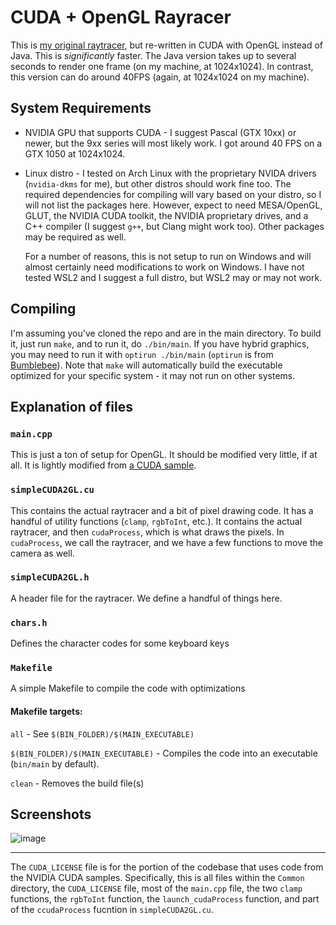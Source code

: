 # CUDA + OpenGL Rayracer

This is [my original raytracer](https://github.com/coconutmacaroon/raytracer), but re-written in CUDA with OpenGL instead of Java. This is _significantly_ faster. The Java version takes up to several seconds to render one frame (on my machine, at 1024x1024). In contrast, this version can do around 40FPS (again, at 1024x1024 on my machine).

## System Requirements

* NVIDIA GPU that supports CUDA - I suggest Pascal (GTX 10xx) or newer, but the 9xx series will most likely work. I got around 40 FPS on a GTX 1050 at 1024x1024.
* Linux distro - I tested on Arch Linux with the proprietary NVIDA drivers (`nvidia-dkms` for me), but other distros should work fine too. The required dependencies for compiling will vary based on your distro, so I will not list the packages here. However, expect to need MESA/OpenGL, GLUT, the NVIDIA CUDA toolkit, the NVIDIA proprietary drives, and a C++ compiler (I suggest `g++`, but Clang might work too). Other packages may be required as well.

  For a number of reasons, this is not setup to run on Windows and will almost certainly need modifications to work on Windows. I have not tested WSL2 and I suggest a full distro, but WSL2 may or may not work.

## Compiling

I'm assuming you've cloned the repo and are in the main directory. To build it, just run `make`, and to run it, do `./bin/main`. If you have hybrid graphics, you may need to run it with `optirun ./bin/main` (`optirun` is from [Bumblebee](https://wiki.archlinux.org/title/Bumblebee)). Note that `make` will automatically build the executable optimized for your specific system - it may not run on other systems.

## Explanation of files

### `main.cpp`

This is just a ton of setup for OpenGL. It should be modified very little, if at all. It is lightly modified from [a CUDA sample](https://github.com/NVIDIA/cuda-samples/blob/master/Samples/0_Introduction/simpleCUDA2GL/main.cpp).

### `simpleCUDA2GL.cu`

This contains the actual raytracer and a bit of pixel drawing code. It has a handful of utility functions (`clamp`, `rgbToInt`, etc.). It contains the actual raytracer, and then `cudaProcess`, which is what draws the pixels. In `cudaProcess`, we call the raytracer, and we have a few functions to move the camera as well.

### `simpleCUDA2GL.h`

A header file for the raytracer. We define a handful of things here.

### `chars.h`

Defines the character codes for some keyboard keys

### `Makefile`

A simple Makefile to compile the code with optimizations

#### Makefile targets:
`all` - See `$(BIN_FOLDER)/$(MAIN_EXECUTABLE)`

`$(BIN_FOLDER)/$(MAIN_EXECUTABLE)` - Compiles the code into an executable (`bin/main` by default).

`clean` - Removes the build file(s)

## Screenshots

![image](https://user-images.githubusercontent.com/45187468/182931133-a8b6f50e-6923-4ef1-8a7a-d7d9cda7c4f4.png)


-----

The `CUDA_LICENSE` file is for the portion of the codebase that uses code from the NVIDIA CUDA samples. Specifically, this is all files within the `Common` directory, the `CUDA_LICENSE` file, most of the `main.cpp` file, the two `clamp` functions, the `rgbToInt` function, the `launch_cudaProcess` function, and part of the `ccudaProcess` fucntion in `simpleCUDA2GL.cu`.
